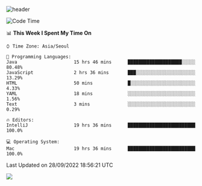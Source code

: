 ![header](https://capsule-render.vercel.app/api?type=Egg&color=timeAuto&height=300&section=header&text=PoPo&fontSize=90&animation=fadeIn)

  <!--START_SECTION:waka-->
![Code Time](http://img.shields.io/badge/Code%20Time-186%20hrs%2049%20mins-blue)

📊 **This Week I Spent My Time On** 

```text
⌚︎ Time Zone: Asia/Seoul

💬 Programming Languages: 
Java                     15 hrs 46 mins      ████████████████████░░░░░   80.48% 
JavaScript               2 hrs 36 mins       ███░░░░░░░░░░░░░░░░░░░░░░   13.29% 
HTML                     50 mins             █░░░░░░░░░░░░░░░░░░░░░░░░   4.33% 
YAML                     18 mins             ░░░░░░░░░░░░░░░░░░░░░░░░░   1.56% 
Text                     3 mins              ░░░░░░░░░░░░░░░░░░░░░░░░░   0.29%

🔥 Editors: 
IntelliJ                 19 hrs 36 mins      █████████████████████████   100.0%

💻 Operating System: 
Mac                      19 hrs 36 mins      █████████████████████████   100.0%

```


 Last Updated on 28/09/2022 18:56:21 UTC
<!--END_SECTION:waka-->



<img src="https://capsule-render.vercel.app/api?type=Egg&color=timeAuto&height=300&section=footer&text=PoPo&fontSize=90&animation=fadeIn&reversal=true" />
